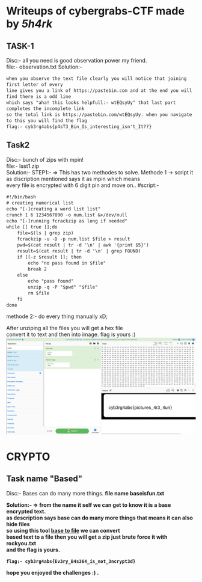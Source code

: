 # Writeups of cybergrabs-CTF made by _5h4rk_

## TASK-1 
Disc:- all you need is good observation power my friend. <br>
file:- observation.txt
Solution:- 
```
when you observe the text file clearly you will notice that joining first letter of every 
line gives you a link of https://pastebin.com and at the end you will find there is a odd line 
which says "aha! this looks helpfull:- wtEQsyUy" that last part completes the incomplete link
so the total link is https://pastebin.com/wtEQsyUy. when you navigate to this you will find the flag
flag:- cyb3rg4abs{p4sT3_Bin_Is_interesting_isn't_It??}
```

## Task2
Disc:- bunch of zips with mpin! <br>
file:- last1.zip <br>
Solution:- 
STEP1:-
=> This has two methodes to solve.
Methode 1
-> script it as discription mentioned says it as mpin which means <Br>
every file is encrypted with 6 digit pin and move on..
#script:-
```
#!/bin/bash
# creating numerical list
echo "[-]creating a word list list"
crunch 1 6 1234567890 -o num.list &>/dev/null
echo "[-]running fcrackzip as long if needed"
while [[ true ]];do
	file=$(ls | grep zip)
	fcrackzip -u -D -p num.list $file > result
	pwd=$(cat result | tr -d '\n' | awk '{print $5}')
	result=$(cat result | tr -d '\n' | grep FOUND)
	if [[-z $result ]]; then
		echo "no pass found in $file"
		break 2
	else
		echo "pass found"
		unzip -q -P "$pwd" "$file"
		rm $file
	fi
done
```
methode 2:- 
 do every thing manually xD;
 
After unziping all the files you will get a hex file <br>
convert it to text and then into image. flag is yours :)
![flag](https://github.com/5h4rk-lab/CTF-misic/blob/master/image1.png)


# CRYPTO
## Task name "Based" 
Disc:- Bases can do many more things. <b>
 file name baseisfun.txt

Solution:-
=> from the name it self we can get to know it is a base encrypted text. <br>
as description says base can do many more things that means it can also hide files <br>
so using this tool [base to file](https://base64.guru/converter/decode/file) we can convert <br>
based text to a file then you will get a zip just brute force it with rockyou.txt <br>
and the flag is yours. <br>

```
flag:- cyb3rg4abs{Ev3ry_B4s364_is_not_3ncrypt3d}
```

hope you enjoyed the challenges :) .























